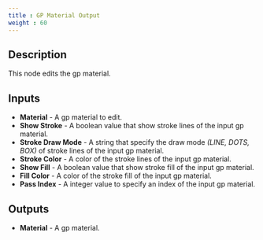 ```yaml
---
title : GP Material Output
weight : 60
---
```


## Description

This node edits the gp material.

## Inputs

- **Material** - A gp material to edit.
- **Show Stroke** - A boolean value that show stroke lines of the input gp material.
- **Stroke Draw Mode** - A string that specify the draw mode *(LINE, DOTS, BOX)* of stroke lines of the input gp material.
- **Stroke Color** - A color of the stroke lines of the input gp material.
- **Show Fill** - A boolean value that show stroke fill of the input gp material.
- **Fill Color** - A color of the stroke fill of the input gp material.
- **Pass Index** - A integer value to specify an index of the input gp material.

## Outputs

- **Material** - A gp material.
